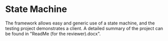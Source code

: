 # State Machine
The framework allows easy and generic use of a state machine, and the testing project demonstrates a client.
A detailed summary of the project can be found in "ReadMe (for the reviewer).docx".
